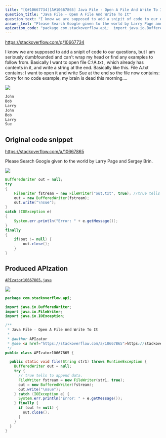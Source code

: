 ```yaml
---
title: "[Q#10667734][A#10667865] Java File - Open A File And Write To It"
question_title: "Java File - Open A File And Write To It"
question_text: "I know we are supposed to add a snipit of code to our questions, but I am seriously dumbfounded and can't wrap my head or find any examples to follow from. Basically I want to open file C:\\A.txt , which already has contents in it, and write a string at the end. Basically like this. File A.txt contains: I want to open it and write Sue at the end so the file now contains: Sorry for no code example, my brain is dead this morning...."
answer_text: "Please Search Google given to the world by Larry Page and Sergey Brin."
apization_code: "package com.stackoverflow.api;  import java.io.BufferedWriter; import java.io.FileWriter; import java.io.IOException;  /**  * Java File - Open A File And Write To It  *  * @author APIzator  * @see <a href=\"https://stackoverflow.com/a/10667865\">https://stackoverflow.com/a/10667865</a>  */ public class APIzator10667865 {    public static void file(String str1) throws RuntimeException {     BufferedWriter out = null;     try {       // true tells to append data.       FileWriter fstream = new FileWriter(str1, true);       out = new BufferedWriter(fstream);       out.write(\"\\nsue\");     } catch (IOException e) {       System.err.println(\"Error: \" + e.getMessage());     } finally {       if (out != null) {         out.close();       }     }   } }"
---
```


https://stackoverflow.com/q/10667734

I know we are supposed to add a snipit of code to our questions, but I am seriously dumbfounded and can&#x27;t wrap my head or find any examples to follow from.
Basically I want to open file C:\A.txt , which already has contents in it, and write a string at the end. Basically like this.
File A.txt contains:
I want to open it and write Sue at the end so the file now contains:
Sorry for no code example, my brain is dead this morning....


<div class="code-logo"><img src="/stackoverflow.png" /></div>

```java
John
Bob
Larry
John
Bob
Larry
Sue
```


## Original code snippet

https://stackoverflow.com/a/10667865

Please Search Google given to the world by Larry Page and Sergey Brin.

<div class="code-logo"><img src="/stackoverflow.png" /></div>

```java
BufferedWriter out = null;
try  
{
    FileWriter fstream = new FileWriter("out.txt", true); //true tells to append data.
    out = new BufferedWriter(fstream);
    out.write("\nsue");
}
catch (IOException e)
{
    System.err.println("Error: " + e.getMessage());
}
finally
{
    if(out != null) {
        out.close();
    }
}
```

## Produced APIzation

[`APIzator10667865.java`](https://github.com/pasqualesalza/apization-temp-data/raw/master/search/APIzator10667865.java)

<div class="code-logo"><img src="/apizator.png" /></div>

```java
package com.stackoverflow.api;

import java.io.BufferedWriter;
import java.io.FileWriter;
import java.io.IOException;

/**
 * Java File - Open A File And Write To It
 *
 * @author APIzator
 * @see <a href="https://stackoverflow.com/a/10667865">https://stackoverflow.com/a/10667865</a>
 */
public class APIzator10667865 {

  public static void file(String str1) throws RuntimeException {
    BufferedWriter out = null;
    try {
      // true tells to append data.
      FileWriter fstream = new FileWriter(str1, true);
      out = new BufferedWriter(fstream);
      out.write("\nsue");
    } catch (IOException e) {
      System.err.println("Error: " + e.getMessage());
    } finally {
      if (out != null) {
        out.close();
      }
    }
  }
}

```